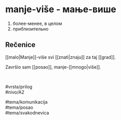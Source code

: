 # manje-više - мање-више

1. более-менее, в целом  
2. приблизительно  

## Rečenice

[[malo|Manje]]-više svi [[znati|znaju]] za taj [[grad]].  

Završio sam [[posao]], manje-[[mnogo|više]].  

<br>

#vrsta/prilog  
#nivo/A2  

#tema/komunikacija  
#tema/posao  
#tema/svakodnevica  
